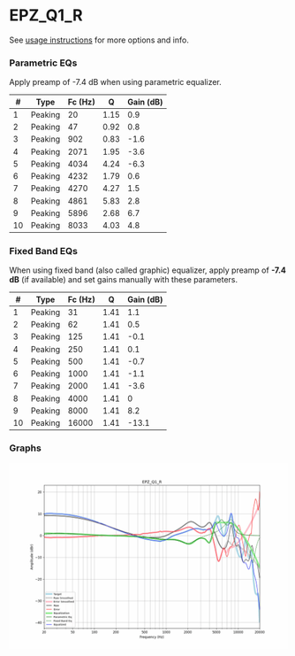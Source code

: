 # EPZ_Q1_R
See [usage instructions](https://github.com/jaakkopasanen/AutoEq#usage) for more options and info.

### Parametric EQs
Apply preamp of -7.4 dB when using parametric equalizer.

|   # | Type    |   Fc (Hz) |    Q |   Gain (dB) |
|-----|---------|-----------|------|-------------|
|   1 | Peaking |        20 | 1.15 |         0.9 |
|   2 | Peaking |        47 | 0.92 |         0.8 |
|   3 | Peaking |       902 | 0.83 |        -1.6 |
|   4 | Peaking |      2071 | 1.95 |        -3.6 |
|   5 | Peaking |      4034 | 4.24 |        -6.3 |
|   6 | Peaking |      4232 | 1.79 |         0.6 |
|   7 | Peaking |      4270 | 4.27 |         1.5 |
|   8 | Peaking |      4861 | 5.83 |         2.8 |
|   9 | Peaking |      5896 | 2.68 |         6.7 |
|  10 | Peaking |      8033 | 4.03 |         4.8 |

### Fixed Band EQs
When using fixed band (also called graphic) equalizer, apply preamp of **-7.4 dB** (if available) and set gains manually with these parameters.

|   # | Type    |   Fc (Hz) |    Q |   Gain (dB) |
|-----|---------|-----------|------|-------------|
|   1 | Peaking |        31 | 1.41 |         1.1 |
|   2 | Peaking |        62 | 1.41 |         0.5 |
|   3 | Peaking |       125 | 1.41 |        -0.1 |
|   4 | Peaking |       250 | 1.41 |         0.1 |
|   5 | Peaking |       500 | 1.41 |        -0.7 |
|   6 | Peaking |      1000 | 1.41 |        -1.1 |
|   7 | Peaking |      2000 | 1.41 |        -3.6 |
|   8 | Peaking |      4000 | 1.41 |         0   |
|   9 | Peaking |      8000 | 1.41 |         8.2 |
|  10 | Peaking |     16000 | 1.41 |       -13.1 |

### Graphs
![](./EPZ_Q1_R.png)
